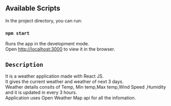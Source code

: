 

## Available Scripts

In the project directory, you can run:

### `npm start`

Runs the app in the development mode.<br />
Open [http://localhost:3000](http://localhost:3000) to view it in the browser.

## `Description`
It is a weather application made with React JS.<br />
It gives the current weather and weather of next 3 days.<br />
Weather details consits of Temp, Min temp,Max temp,Wind Speed ,Humidity and it is updated in every 3 hours.<br />
Application uses Open Weather Map api for all the infomation.

